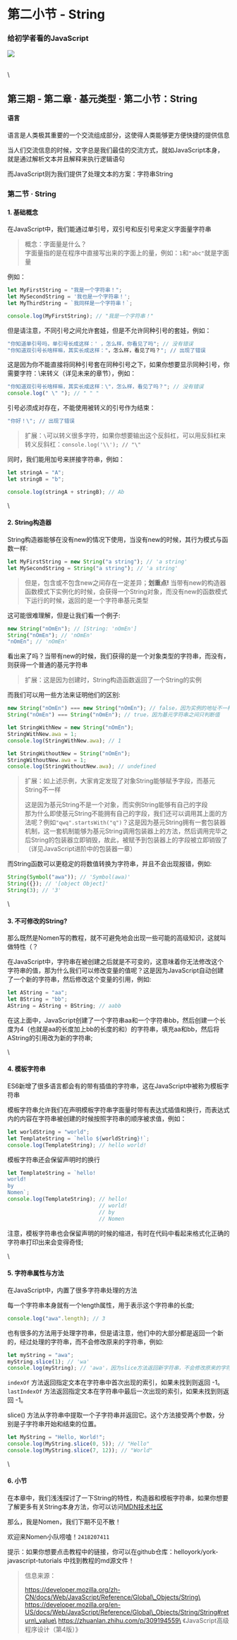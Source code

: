 # 第二小节 - String

### 给初学者看的JavaScript

![](https://news-cdn.softpedia.com/images/news2/ecmascript-2016-new-version-of-the-javascript-language-released-505625-2.jpg)

\
\


## 第三期 - 第二章 · 基元类型 · 第二小节：String

#### 语言

语言是人类极其重要的一个交流组成部分，这使得人类能够更方便快捷的提供信息

当人们交流信息的时候，文字总是我们最佳的交流方式，就如JavaScript本身，就是通过解析文本并且解释来执行逻辑语句

而JavaScript则为我们提供了处理文本的方案：字符串String

### 第二节 · String

#### 1. 基础概念

在JavaScript中，我们能通过单引号，双引号和反引号来定义字面量字符串

> 概念：字面量是什么？\
> 字面量指的是在程序中直接写出来的字面上的量，例如：`1`和`"abc"`就是字面量

例如：

```javascript
let MyFirstString = "我是一个字符串！";
let MySecondString = '我也是一个字符串！';
let MyThirdString = `我同样是一个字符串！`;

console.log(MyFirstString); // "我是一个字符串！"
```

但是请注意，不同引号之间允许套娃，但是不允许同种引号的套娃，例如：

```javascript
"你知道单引号吗，单引号长成这样：' ，怎么样，你看见了吗"; // 没有错误
"你知道双引号长啥样嘛，其实长成这样："，怎么样，看见了吗？"; // 出现了错误
```

这是因为你不能直接将同种引号套在同种引号之下，如果你想要显示同种引号，你需要字符：\来转义（详见未来的章节），例如：

```javascript
"你知道双引号长啥样嘛，其实长成这样：\"，怎么样，看见了吗？"; // 没有错误
console.log(" \" "); // " " "
```

引号必须成对存在，不能使用被转义的引号作为结束：

```javascript
"你好！\"; // 出现了错误
```

> 扩展：`\`可以转义很多字符，如果你想要输出这个反斜杠，可以用反斜杠来转义反斜杠：`console.log('\\'); // "\"`

同时，我们能用加号来拼接字符串，例如：

```javascript
let stringA = "A";
let stringB = "b";

console.log(stringA + stringB); // Ab
```

\


#### 2. String构造器

String构造器能够在没有new的情况下使用，当没有new的时候，其行为模式与函数一样:

```javascript
let MyFirstString = new String("a string"); // 'a string'
let MySecondString = String("a string"); // 'a string'
```

> 但是，包含或不包含new之间存在一定差异；**划重点!** 当带有new的构造器函数模式下实例化的时候，会获得一个String对象，而没有new的函数模式下运行的时候，返回的是一个字符串基元类型

这可能很难理解，但是让我们看一个例子:

```javascript
new String("nOmEn"); // [String: 'nOmEn']
String("nOmEn"); // 'nOmEn'
"nOmEn"; // 'nOmEn'
```

看出来了吗？当带有new的时候，我们获得的是一个对象类型的字符串，而没有，则获得一个普通的基元字符串

> 扩展：这是因为创建时，String构造函数返回了一个String的实例

而我们可以用一些方法来证明他们的区别:

```javascript
new String("nOmEn") === new String("nOmEn"); // false，因为实例的地址不一样
String("nOmEn") === String("nOmEn"); // true，因为基元字符串之间只判断值

let StringWithNew = new String("nOmEn");
StringWithNew.awa = 1;
console.log(StringWithNew.awa); // 1

let StringWithoutNew = String("nOmEn");
StringWithoutNew.awa = 1;
console.log(StringWithoutNew.awa); // undefined
```

> 扩展：如上述示例，大家肯定发现了对象String能够赋予字段，而基元String不一样
>
> 这是因为基元String不是一个对象，而实例String能够有自己的字段\
> 那为什么即使基元String不能拥有自己的字段，我们还可以调用其上面的方法呢？例如`"qwq".startsWith("q")`？这是因为基元String拥有一套包装器机制，这一套机制能够为基元String调用包装器上的方法，然后调用完毕之后String的包装器立即销毁，故此，被赋予到包装器上的字段被立即销毁了（详见JavaScript进阶中的包装器一章）

而String函数可以更稳定的将数值转换为字符串，并且不会出现报错，例如:

```javascript
String(Symbol("awa")); // 'Symbol(awa)'
String({}); // '[object Object]'
String(3); // '3'
```

\


#### 3. 不可修改的String?

那么既然是Nomen写的教程，就不可避免地会出现一些可能的高级知识，这就叫做特性（？

在JavaScript中，字符串在被创建之后就是不可变的，这意味着你无法修改这个字符串的值，那为什么我们可以修改变量的值呢？这是因为JavaScript自动创建了一个新的字符串，然后修改这个变量的引用，例如:

```javascript
let AString = "aa";
let BString = "bb";
AString = AString + BString; // aabb
```

在这上面中，JavaScript创建了一个字符串aa和一个字符串bb，然后创建一个长度为4（也就是aa的长度加上bb的长度的和）的字符串，填充aa和bb，然后将AString的引用改为新的字符串;

\


#### 4. 模板字符串

ES6新增了很多语言都会有的带有插值的字符串，这在JavaScript中被称为模板字符串

模板字符串允许我们在声明模板字符串字面量时带有表达式插值和换行，而表达式内的内容在字符串被创建的时候按照字符串的顺序被求值，例如：

```javascript
let worldString = "world";
let TemplateString = `hello ${worldString}!`;
console.log(TemplateString); // hello world!
```

模板字符串还会保留声明时的换行

```javascript
let TemplateString = `hello!
world!
by
Nomen`;
console.log(TemplateString); // hello!
                             // world!
                             // by
                             // Nomen
```

注意，模板字符串也会保留声明的时候的缩进，有时在代码中看起来格式化正确的字符串打印出来会变得奇怪;

\


#### 5. 字符串属性与方法

在JavaScript中，内置了很多字符串处理的方法

每一个字符串本身就有一个length属性，用于表示这个字符串的长度;

```javascript
console.log("awa".length); // 3
```

也有很多的方法用于处理字符串，但是请注意，他们中的大部分都是返回一个新的，经过处理的字符串，而不会修改原来的字符串，例如:

```javascript
let myString = "awa";
myString.slice(1); // 'wa'
console.log(myString); // 'awa'，因为slice方法返回新字符串，不会修改原来的字符串
```

`indexOf` 方法返回指定文本在字符串中首次出现的索引，如果未找到则返回 -1。 `lastIndexOf` 方法返回指定文本在字符串中最后一次出现的索引，如果未找到则返回 -1。

slice() 方法从字符串中提取一个子字符串并返回它。这个方法接受两个参数，分别是子字符串开始和结束的位置。

```javascript
let MyString = "Hello, World!";
console.log(MyString.slice(0, 5)); // "Hello"
console.log(MyString.slice(7, 12)); // "World"
```

\


#### 6. 小节

在本章中，我们浅浅探讨了一下String的特性，构造器和模板字符串，如果你想要了解更多有关String本身方法，你可以访问[MDN技术社区](https://developer.mozilla.org/zh-CN/docs/Web/JavaScript/Reference/Global\_Objects/String)

那么，我是Nomen，我们下期不见不散！

欢迎来Nomen小队唠嗑！`2418207411`

提示：如果你想要点击教程中的链接，你可以在github仓库：helloyork/york-javascript-tutorials 中找到教程的md源文件！

> 信息来源：
>
> https://developer.mozilla.org/zh-CN/docs/Web/JavaScript/Reference/Global\_Objects/String\
> https://developer.mozilla.org/en-US/docs/Web/JavaScript/Reference/Global\_Objects/String/String#return\_value\
> https://zhuanlan.zhihu.com/p/309194559\
> 《JavaScript高级程序设计（第4版）》
